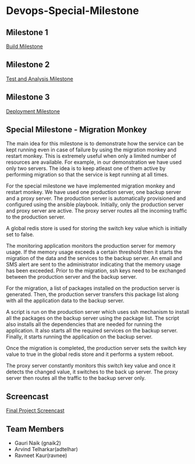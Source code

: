 # Devops-Special-Milestone

## Milestone 1
   [Build Milestone](https://github.com/GauriGNaik/commons-csv/tree/master)
   
## Milestone 2
   [Test and Analysis Milestone](https://github.com/GauriGNaik/commons-csv/tree/milestone2)
   
## Milestone 3
   [Deployment Milestone](https://github.com/GauriGNaik/express_example/tree/milestone3)

## Special Milestone - Migration Monkey

The main idea for this milestone is to demonstrate how the service can be kept running even in case of failure by using the migration monkey and restart monkey. This is extremely useful when only a limited number of resources are available. For example, in our demonstration we have used only two servers. The idea is to keep atleast one of them active by performing migration so that the service is kept running at all times. 

For the special milestone we have implemented migration monkey and restart monkey. We have used one production server, one backup server and a proxy server. The production server is automatically provisioned and configured using the ansible playbook. Initially, only the production server and proxy server are active. The proxy server routes all the incoming traffic to the production server. 

A global redis store is used for storing the switch key value which is initially set to false. 

The monitoring application monitors the production server for memory usage. If the memory usage exceeds a certain threshold then it starts the migration of the data and the services to the backup server. An email and SMS alert are sent to the administrator indicating that the memory usage has been exceeded. Prior to the migration, ssh keys need to be exchanged between the production server and the backup server. 

For the migration, a list of packages installed on the production server is generated. Then, the production server transfers this package list along with all the application data to the backup server. 

A script is run on the production server which uses ssh mechanism to install all the packages on the backup server using the package list. The script also installs all the dependencies that are needed for running the application. It also starts all the required services on the backup server. Finally, it starts running the application on the backup server.

Once the migration is completed, the production server sets the switch key value to true in the global redis store and it performs a system reboot. 

The proxy server constantly monitors this switch key value and once it detects the changed value, it switches to the back up server. The proxy server then routes all the traffic to the backup server only. 

## Screencast

[Final Project Screencast](http://youtu.be/0NktKL9ynNU?hd=1)

## Team Members

* Gauri Naik (gnaik2)
* Arvind Telharkar(adtelhar)
* Ravneet Kaur(ravnee)






